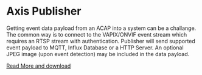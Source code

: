 # Axis Publisher
Getting event data payload from an ACAP into a system can be a challange.  The common way is to connect to the VAPIX/ONVIF event stream which requires an RTSP stream with authentication.  Publisher will send supported event payload to MQTT, Influx Database or a HTTP Server.  An optional JPEG image (upon event detection) may be included in the data payload.

[Read More and download](https://github.com/aintegration/acaps/tree/master/Publisher)

